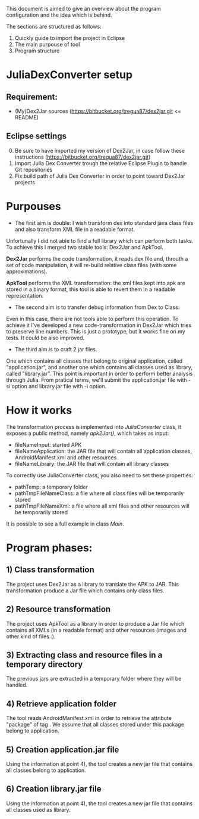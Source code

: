 This document is aimed to give an overview about the program configuration and the idea which is behind.

The sections are structured as follows:

1. Quickly guide to import the project in Eclipse
2. The main purpouse of tool
3. Program structure

# JuliaDexConverter setup

## Requirement:

- (My)Dex2Jar sources (https://bitbucket.org/tregua87/dex2jar.git <= README)

## Eclipse settings

0. Be sure to have imported my version of Dex2Jar, in case follow these instructions (https://bitbucket.org/tregua87/dex2jar.git)
1. Import Julia Dex Converter trough the relative Eclipse Plugin to handle Git repositories
2. Fix build path of Julia Dex Converter in order to point toward Dex2Jar projects
	
# Purpouses

- The first aim is double: I wish transform dex into standard java class files and also transform XML file in a readable format.

Unfortunally I did not able to find a full library which can perform both tasks.
To achieve this I merged two stable tools: Dex2Jar and ApkTool.

**Dex2Jar** performs the code transformation, it reads dex file and, throuth a set of code manipulation, it will re-build relative class files (with some approximations).

**ApkTool** performs the XML transformation: the xml files kept into apk are stored in a binary format, this tool is able to revert them in a readable representation.

- The second aim is to transfer debug information from Dex to Class. 

Even in this case, there are not tools able to perform this operation.
To achieve it I've developed a new code-transformation in Dex2Jar which tries to preserve line numbers. This is just a prototype, but it works fine on my tests. It could be also improved.

- The third aim is to craft 2 jar files. 

One which contains all classes that belong to original application, called "application.jar", and another one which contains all classes used as library, called "library.jar".
This point is important in order to perform better analysis through Julia.
From pratical terms, we'll submit the application.jar file with -si option and library.jar file with -i option.

# How it works

The transformation process is implemented into *JuliaConverter* class, it exposes a public method, namely *apk2Jar()*, which takes as input:

- fileNameInput: started APK
- fileNameApplication: the JAR file that will contain all application classes, AndroidManifest.xml and other resources
- fileNameLibrary: the JAR file that will contain all library classes
	
To correctly use JuliaConverter class, you also need to set these properties:

- pathTemp: a temporary folder
- pathTmpFileNameClass: a file where all class files will be temporarily stored
- pathTmpFileNameXml: a file where all xml files and other resources will be temporarily stored

It is possible to see a full example in class *Main*.

# Program phases:

## 1) Class transformation

The project uses Dex2Jar as a library to translate the APK to JAR. 
This transformation produce a Jar file which contains only class files.

## 2) Resource transformation

The project uses ApkTool as a library in order to produce a Jar file which contains all XMLs (in a readable format) and other resources (images and other kind of files..).

## 3) Extracting class and resource files in a temporary directory

The previous jars are extracted in a temporary folder where they will be handled.

## 4) Retrieve application folder

The tool reads AndroidManifest.xml in order to retrieve the attribute "package" of tag <manifest>.
We assume that all classes stored under this package belong to application.

## 5) Creation application.jar file

Using the information at point 4), the tool creates a new jar file that contains all classes belong to application.

## 6) Creation library.jar file

Using the information at point 4), the tool creates a new jar file that contains all classes used as library.